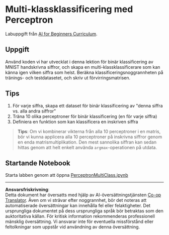 <!--
CO_OP_TRANSLATOR_METADATA:
{
  "original_hash": "7336583e4630220c835335da640016db",
  "translation_date": "2025-08-28T15:39:39+00:00",
  "source_file": "lessons/3-NeuralNetworks/03-Perceptron/lab/README.md",
  "language_code": "sv"
}
-->
# Multi-klassklassificering med Perceptron

Labuppgift från [AI for Beginners Curriculum](https://github.com/microsoft/ai-for-beginners).

## Uppgift

Använd koden vi har utvecklat i denna lektion för binär klassificering av MNIST handskrivna siffror, och skapa en multi-klassklassificerare som kan känna igen vilken siffra som helst. Beräkna klassificeringsnoggrannheten på tränings- och testdatasetet, och skriv ut förvirringsmatrisen.

## Tips

1. För varje siffra, skapa ett dataset för binär klassificering av "denna siffra vs. alla andra siffror"
1. Träna 10 olika perceptroner för binär klassificering (en för varje siffra)
1. Definiera en funktion som kan klassificera en inskriven siffra

> **Tips**: Om vi kombinerar vikterna från alla 10 perceptroner i en matris, bör vi kunna applicera alla 10 perceptroner på inskrivna siffror genom en enda matrismultiplikation. Den mest sannolika siffran kan sedan hittas genom att helt enkelt använda `argmax`-operationen på utdata.

## Startande Notebook

Starta labben genom att öppna [PerceptronMultiClass.ipynb](PerceptronMultiClass.ipynb)

---

**Ansvarsfriskrivning**:  
Detta dokument har översatts med hjälp av AI-översättningstjänsten [Co-op Translator](https://github.com/Azure/co-op-translator). Även om vi strävar efter noggrannhet, bör det noteras att automatiserade översättningar kan innehålla fel eller felaktigheter. Det ursprungliga dokumentet på dess ursprungliga språk bör betraktas som den auktoritativa källan. För kritisk information rekommenderas professionell mänsklig översättning. Vi ansvarar inte för eventuella missförstånd eller feltolkningar som uppstår vid användning av denna översättning.